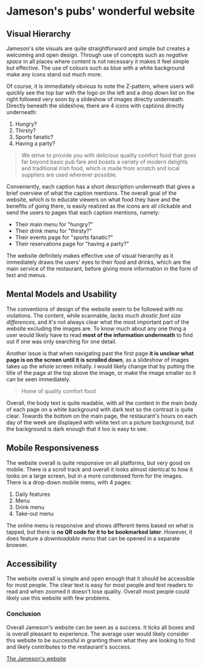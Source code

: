 # Jameson's pubs' wonderful website
## Visual Hierarchy

Jameson's site visuals are quite straightforward and simple but creates a welcoming and open design.  Through use of concepts such as *negative space* in all places where content is not necessary it makes it feel simple but effective.  The use of colours such as blue with a white background make any icons stand out much more.

Of course, it is immediately obvious to note the Z-pattern, where users will quickly see the top bar with the logo on the left and a drop down list on the right followed very soon by a slideshow of images directly underneath.  Directly beneath the slideshow, there are 4 icons with captions directly underneath:

  1. Hungry?
  1. Thirsty?
  1. Sports fanatic?
  1. Having a party?
  
  >We strive to provide you with delicious quality comfort food that goes far beyond basic pub fare and boasts a variety of modern delights and traditional Irish food, which is made from scratch and local suppliers are used wherever possible.
  
Conveniently, each caption has a short description underneath that gives a brief overview of what the caption mentions.  The overall goal of the website, which is to educate viewers on what food they have and the benefits of going there, is easily realized as the icons are all clickable and send the users to pages that each caption mentions, namely:
 
  + Their main menu for "hungry?"
  + Their drink menu for "thirsty?"
  + Their events page for "sports fanatic?"
  + Their reservations page for "having a party?"
  
  The website definitely makes effective use of visual hierarchy as it immediately draws the users' eyes to their food and drinks, which are the main service of the restaurant, before giving more information in the form of text and menus.
 ## Mental Models and Usability
The conventions of design of the website seem to be followed with no violations.  The content, while scannable, *lacks much drastic font size differences*, and it's not always clear what the most important part of the website excluding the images are.  To know much about any one thing a user would likely have to read **most of the information underneath** to find out if one was only searching for one detail.

Another issue is that when navigating past the first page **it is unclear what page is on the screen until it is scrolled down**, as a slideshow of images takes up the whole screen initially.  I would likely change that by putting the title of the page at the top above the image, or make the image smaller so it can be seen immediately.
>Home of quality comfort food

Overall, the body text is quite readable, with all the content in the main body of each page on a white background with dark text so the contrast is quite clear. Towards the bottom on the main page, the restaurant's hours on each day of the week are displayed with white text on a picture background, but the background is dark enough that it too is easy to see. 
  
## Mobile Responsiveness
The website overall is quite responsive on all platforms, but very good on mobile.  There is a scroll track and overall it looks almost identical to how it looks on a large screen, but in a more condensed form for the images.  There is a drop-down mobile menu, with 4 pages:

  1. Daily features
  1. Menu
  1. Drink menu
  1. Take-out menu
 
 The online menu is responsive and shows different items based on what is tapped, but there is **no QR code for it to be bookmarked later**.  However, it does feature a *downloadable menu* that can be opened in a separate browser.
## Accessibility
The website overall is simple and open enough that it should be accessible for most people.  The clear text is easy for most people and text readers to read and when zoomed it doesn't lose quality.  Overall most people could likely use this website with few problems.
### Conclusion
Overall Jameson's website can be seen as a success.  It ticks all boxes and is overall pleasant to experience.  The average user would likely consider this website to be successful in granting them what they are looking to find and likely contributes to the restaurant's success.

[The Jameson's website](http://www.brentwood.jamesonspubs.com/)
